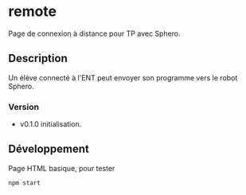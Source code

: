 # remote

Page de connexion à distance pour TP avec Sphero.

## Description

Un élève connecté à l'ENT peut envoyer son programme vers le robot Sphero.

### Version

* v0.1.0 initialisation.

## Développement

Page HTML basique, pour tester

`npm start`
